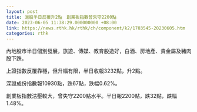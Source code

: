 ```yaml
---
layout: post
title: 滬股半日反覆升2點　創業板指數曾失守2200點
date: 2023-06-05 11:38:29.000000000 +08:00
link: https://news.rthk.hk/rthk/ch/component/k2/1703545-20230605.htm
categories: rthk
---
```


內地股市半日個別發展，旅遊、傳媒、教育股造好，白酒、房地產、貴金屬及豬肉股下跌。

上證指數反覆靠穩，但升幅有限，半日收報3232點，升2點。

深證成份指數報10930點，跌67點，跌幅0.62%。

創業板指數沽壓較大，曾失守2200點水平。半日報2200點，跌32點，跌幅1.48%。

